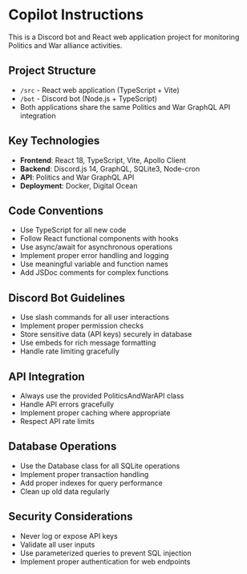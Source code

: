 # Copilot Instructions

<!-- Use this file to provide workspace-specific custom instructions to Copilot. For more details, visit https://code.visualstudio.com/docs/copilot/copilot-customization#_use-a-githubcopilotinstructionsmd-file -->

This is a Discord bot and React web application project for monitoring Politics and War alliance activities.

## Project Structure
- `/src` - React web application (TypeScript + Vite)
- `/bot` - Discord bot (Node.js + TypeScript)
- Both applications share the same Politics and War GraphQL API integration

## Key Technologies
- **Frontend**: React 18, TypeScript, Vite, Apollo Client
- **Backend**: Discord.js 14, GraphQL, SQLite3, Node-cron
- **API**: Politics and War GraphQL API
- **Deployment**: Docker, Digital Ocean

## Code Conventions
- Use TypeScript for all new code
- Follow React functional components with hooks
- Use async/await for asynchronous operations
- Implement proper error handling and logging
- Use meaningful variable and function names
- Add JSDoc comments for complex functions

## Discord Bot Guidelines
- Use slash commands for all user interactions
- Implement proper permission checks
- Store sensitive data (API keys) securely in database
- Use embeds for rich message formatting
- Handle rate limiting gracefully

## API Integration
- Always use the provided PoliticsAndWarAPI class
- Handle API errors gracefully
- Implement proper caching where appropriate
- Respect API rate limits

## Database Operations
- Use the Database class for all SQLite operations
- Implement proper transaction handling
- Add proper indexes for query performance
- Clean up old data regularly

## Security Considerations
- Never log or expose API keys
- Validate all user inputs
- Use parameterized queries to prevent SQL injection
- Implement proper authentication for web endpoints
